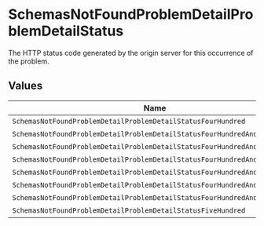 # SchemasNotFoundProblemDetailProblemDetailStatus

The HTTP status code generated by the origin server for this occurrence of the problem.


## Values

| Name                                                                      | Value                                                                     |
| ------------------------------------------------------------------------- | ------------------------------------------------------------------------- |
| `SchemasNotFoundProblemDetailProblemDetailStatusFourHundred`              | 400                                                                       |
| `SchemasNotFoundProblemDetailProblemDetailStatusFourHundredAndOne`        | 401                                                                       |
| `SchemasNotFoundProblemDetailProblemDetailStatusFourHundredAndTwo`        | 402                                                                       |
| `SchemasNotFoundProblemDetailProblemDetailStatusFourHundredAndThree`      | 403                                                                       |
| `SchemasNotFoundProblemDetailProblemDetailStatusFourHundredAndFour`       | 404                                                                       |
| `SchemasNotFoundProblemDetailProblemDetailStatusFourHundredAndNine`       | 409                                                                       |
| `SchemasNotFoundProblemDetailProblemDetailStatusFourHundredAndTwentyNine` | 429                                                                       |
| `SchemasNotFoundProblemDetailProblemDetailStatusFiveHundred`              | 500                                                                       |